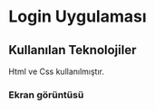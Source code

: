 <h1>Login Uygulaması </h1>

<h2> Kullanılan Teknolojiler </h2>
Html ve Css kullanılmıştır.
 <h3> Ekran görüntüsü </h3>

